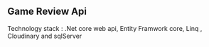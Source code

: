 ## Game Review Api
Technology stack : .Net core web api, Entity Framwork core, Linq , Cloudinary and sqlServer
